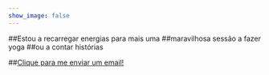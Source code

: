 ```yaml
---
show_image: false
---
```



##Estou a recarregar energias para mais uma
##maravilhosa sessão a fazer yoga
##ou a contar histórias

##<a href="mailto:info@cristinabelo.com/">Clique para me enviar um email!</a>